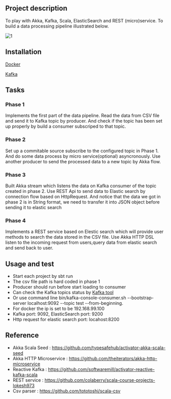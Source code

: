 ## Project description
To play with Akka, Kafka, Scala, ElasticSearch and REST (micro)service. To build a data processing pipeline illustrated below.

![1](https://cloud.githubusercontent.com/assets/27907550/25785490/595d7f20-3347-11e7-9031-8d467cd61dcc.jpg)

## Installation
[Docker](https://www.docker.com/)

[Kafka](https://kafka.apache.org/quickstart)

## Tasks
### Phase 1
Implements the first part of the data pipeline. Read the data from CSV file and send it to Kafka topic by producer. And check if the topic has been set up properly by build a consumer subscriped to that topic.

### Phase 2
Set up a commitable source subscribe to the configured topic in Phase 1. And do some data process by micro service(optional) asyncronously. Use another producer to send the processed data to a new topic by Akka flow.

### Phase 3
Built Akka stream which listens the data on Kafka consumer of the topic created in phase 2. Use REST Api to send data to Elastic search by connection flow based on HttpRequest. And notice that the data we got in phase 2 is in String format, we need to transfer it into JSON object before sending it to elastic search

### Phase 4
Implements a REST service based on Elestic search which will provide user methods to search the data stored in the CSV file. Use Akka HTTP DSL listen to the incoming request from users,query data from elastic search and send back to user. 

## Usage and test
* Start each project by sbt run
* The csv file path is hard coded in phase 1
* Producer should run before start loading to consumer
* Can check the Kafka topics status by [Kafka tool](http://www.kafkatool.com/)
* Or use command line bin/kafka-console-consumer.sh --bootstrap-server localhost:9092 --topic test --from-beginning. 
* For docker the ip is set to be 192.168.99.100 
* Kafka port: 9092, ElasticSearch port: 9200
* Http request for elastic search port: locahost:8200

## Reference
* Akka Scala Seed : https://github.com/typesafehub/activator-akka-scala-seed
* Akka HTTP Microservice : https://github.com/theiterators/akka-http-microservice
* Reactive Kafka : https://github.com/softwaremill/activator-reactive-kafka-scala
* REST service : https://github.com/colaberry/scala-course-projects-lokesh973
* Csv parser : https://github.com/tototoshi/scala-csv

